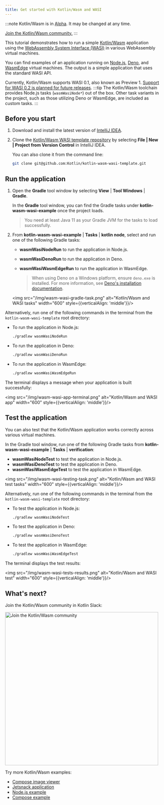 ```yaml
---
title: Get started with Kotlin/Wasm and WASI
---
```


:::note
Kotlin/Wasm is in [Alpha](components-stability.md). It may be changed at any time.

[Join the Kotlin/Wasm community.](https://slack-chats.kotlinlang.org/c/webassembly)
:::

This tutorial demonstrates how to run a simple [Kotlin/Wasm](wasm-overview.md) application using the [WebAssembly System Interface (WASI)](https://wasi.dev/) 
in various WebAssembly virtual machines.

You can find examples of an application running on [Node.js](https://nodejs.org/en), [Deno](https://deno.com/),
and [WasmEdge](https://wasmedge.org/) virtual machines. The output is a simple application that uses the standard WASI API.

Currently, Kotlin/Wasm supports WASI 0.1, also known as Preview 1.
[Support for WASI 0.2 is planned for future releases](https://youtrack.jetbrains.com/issue/KT-64568).
:::tip
The Kotlin/Wasm toolchain provides Node.js tasks (`wasmWasiNode*`) out of the box.
Other task variants in the project, such as those utilizing Deno or WasmEdge, are included as custom tasks.
:::

## Before you start

1. Download and install the latest version of [IntelliJ IDEA](https://www.jetbrains.com/idea/).

2. Clone the [Kotlin/Wasm WASI template repository](https://github.com/Kotlin/kotlin-wasm-wasi-template) by selecting 
   **File | New | Project from Version Control** in IntelliJ IDEA.

   You can also clone it from the command line:
   
   ```bash
   git clone git@github.com:Kotlin/kotlin-wasm-wasi-template.git
   ```

## Run the application

1. Open the **Gradle** tool window by selecting **View** | **Tool Windows** | **Gradle**. 
   
   In the **Gradle** tool window, you can find the Gradle tasks under **kotlin-wasm-wasi-example** once the project loads.

   > You need at least Java 11 as your Gradle JVM for the tasks to load successfully.
   >
   

2. From **kotlin-wasm-wasi-example** | **Tasks** | **kotlin node**, select and run one of the following Gradle tasks:

   * **wasmWasiNodeRun** to run the application in Node.js.
   * **wasmWasiDenoRun** to run the application in Deno.
   * **wasmWasiWasmEdgeRun** to run the application in WasmEdge.

     > When using Deno on a Windows platform, ensure `deno.exe` is installed. For more information,
     > see [Deno's installation documentation](https://docs.deno.com/runtime/manual/getting_started/installation).
     >
     

   <img src="/img/wasm-wasi-gradle-task.png" alt="Kotlin/Wasm and WASI tasks" width="600" style={{verticalAlign: 'middle'}}/>
   
Alternatively, run one of the following commands 
in the terminal from the ` kotlin-wasm-wasi-template` root directory:

* To run the application in Node.js:

  ```bash
  ./gradlew wasmWasiNodeRun
  ```

* To run the application in Deno:

  ```bash
  ./gradlew wasmWasiDenoRun
  ```

* To run the application in WasmEdge:

  ```bash
  ./gradlew wasmWasiWasmEdgeRun
  ```

The terminal displays a message when your application is built successfully:

<img src="/img/wasm-wasi-app-terminal.png" alt="Kotlin/Wasm and WASI app" width="600" style={{verticalAlign: 'middle'}}/>

## Test the application

You can also test that the Kotlin/Wasm application works correctly across various virtual machines.

In the Gradle tool window, run one of the following Gradle tasks from **kotlin-wasm-wasi-example** | **Tasks** | **verification**:

* **wasmWasiNodeTest** to test the application in Node.js.
* **wasmWasiDenoTest** to test the application in Deno.
* **wasmWasiWasmEdgeTest** to test the application in WasmEdge.

<img src="/img/wasm-wasi-testing-task.png" alt="Kotlin/Wasm and WASI test tasks" width="600" style={{verticalAlign: 'middle'}}/>

Alternatively, run one of the following commands
in the terminal from the ` kotlin-wasm-wasi-template` root directory:
    
* To test the application in Node.js:

  ```bash
  ./gradlew wasmWasiNodeTest
  ```
   
* To test the application in Deno:
   
  ```bash
  ./gradlew wasmWasiDenoTest
  ```

* To test the application in WasmEdge:

  ```bash
  ./gradlew wasmWasiWasmEdgeTest
  ```

The terminal displays the test results:

<img src="/img/wasm-wasi-tests-results.png" alt="Kotlin/Wasm and WASI test" width="600" style={{verticalAlign: 'middle'}}/>

## What's next?

Join the Kotlin/Wasm community in Kotlin Slack:

<a href="https://slack-chats.kotlinlang.org/c/webassembly"><img src="join-slack-channel.svg" width="500" alt="Join the Kotlin/Wasm community" /></a>

Try more Kotlin/Wasm examples:

* [Compose image viewer](https://github.com/JetBrains/compose-multiplatform/tree/master/examples/imageviewer)
* [Jetsnack application](https://github.com/JetBrains/compose-multiplatform/tree/master/examples/jetsnack)
* [Node.js example](https://github.com/Kotlin/kotlin-wasm-nodejs-template)
* [Compose example](https://github.com/Kotlin/kotlin-wasm-compose-template)